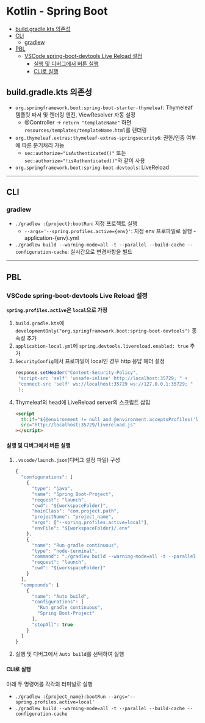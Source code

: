 # Kotlin - Spring Boot

- [build.gradle.kts 의존성](#buildgradlekts-의존성)
- [CLI](#cli)
  - [gradlew](#gradlew)
- [PBL](#pbl)
  - [VSCode spring-boot-devtools Live Reload 설정](#vscode-spring-boot-devtools-live-reload-설정)
    - [실행 및 디버그에서 버튼 실행](#실행-및-디버그에서-버튼-실행)
    - [CLI로 실행](#cli로-실행)

## build.gradle.kts 의존성

- `org.springframework.boot:spring-boot-starter-thymeleaf`: Thymeleaf 템플릿 파서 및 렌더링 엔진, ViewResolver 자동 설정
  - @Controller → `return "templateName"` 하면 `resources/templates/templateName.html`를 렌더링
- `org.thymeleaf.extras:thymeleaf-extras-springsecurity6`: 권한/인증 여부에 따른 분기처리 가능
  - `sec:authorize="isAuthenticated()"` 또는 `sec:authorize="!isAuthenticated()"`와 같이 사용
- `org.springframework.boot:spring-boot-devtools`: LiveReload

---

## CLI

### gradlew

- `./gradlew :{project}:bootRun`: 지정 프로젝트 실행
  - `--args='--spring.profiles.active={env}'`: 지정 env 프로파일로 실행 - application-{env}.yml
- `./gradlew build --warning-mode=all -t --parallel --build-cache --configuration-cache`: 실시간으로 변경사항을 빌드

---

## PBL

### VSCode spring-boot-devtools Live Reload 설정

**`spring.profiles.active`은 `local`으로 가정**

1. `build.gradle.kts`에 `developmentOnly("org.springframework.boot:spring-boot-devtools")` 종속성 추가
2. `application-local.yml`에 `spring.devtools.livereload.enabled: true` 추가
3. `SecurityConfig`에서 프로파일이 local인 경우 http 응답 헤더 설정
   ```java
   response.setHeader("Content-Security-Policy",
    "script-src 'self' 'unsafe-inline' http://localhost:35729; " +
    "connect-src 'self' ws://localhost:35729 ws://127.0.0.1:35729; "
    );
   ```
4. Thymeleaf의 head에 LiveReload server의 스크립트 삽입
   ```html
   <script
     th:if="${@environment != null and @environment.acceptsProfiles('local')}"
     src="http://localhost:35729/livereload.js"
   ></script>
   ```

#### 실행 및 디버그에서 버튼 실행

1. `.vscode/launch.json`(디버그 설정 파일) 구성

   ```javascript
   {
     "configurations": [
       {
         "type": "java",
         "name": "Spring Boot-Project",
         "request": "launch",
         "cwd": "${workspaceFolder}",
         "mainClass": "com.project.path",
         "projectName": "project_name",
         "args": ["--spring.profiles.active=local"],
         "envFile": "${workspaceFolder}/.env"
       },
       {
         "name": "Run gradle continuous",
         "type": "node-terminal",
         "command": "./gradlew build --warning-mode=all -t --parallel --build-cache --configuration-cache",
         "request": "launch",
         "cwd": "${workspaceFolder}"
       }
     ],
     "compounds": [
       {
         "name": "Auto build",
         "configurations": [
           "Run gradle continuous",
           "Spring Boot-Project"
         ],
         "stopAll": true
       }
     ]
   }
   ```

2. 실행 및 디버그에서 `Auto build`를 선택하여 실행

#### CLI로 실행

아래 두 명령어를 각각의 터미널로 실행

- `./gradlew :{project_name}:bootRun --args='--spring.profiles.active=local'`
- `./gradlew build --warning-mode=all -t --parallel --build-cache --configuration-cache`

